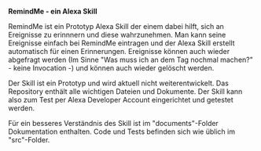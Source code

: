 **RemindMe - ein Alexa Skill**

RemindMe ist ein Prototyp Alexa Skill der einem dabei hilft, sich an Ereignisse zu erinnnern und diese wahrzunehmen. Man kann seine Ereignisse einfach bei RemindMe eintragen und der Alexa Skill erstellt automatisch für einen Erinnerungen. Ereignisse können auch wieder abgefragt werden (Im Sinne "Was muss ich an dem Tag nochmal machen?" - keine Invocation -) und können auch wieder gelöscht werden.

Der Skill ist ein Prototyp und wird aktuell nicht weiterentwickelt.
Das Repository enthält alle wichtigen Dateien und Dokumente. Der Skill kann also zum Test per Alexa Developer Account eingerichtet und getestet werden.

Für ein besseres Verständnis des Skill ist im "documents"-Folder Dokumentation enthalten.
Code und Tests befinden sich wie üblich im "src"-Folder.